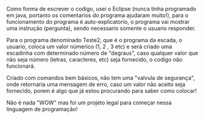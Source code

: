 Como forma de escrever o codigo, usei o Eclipse (nunca tinha programado em java, portanto os comentarios do programa ajudaram muito!), para o funcionamento do programa é auto-explicatorio, o programa vai mostrar uma instrução (pergunta), sendo necessario somente o usuario responder.

Para o programa denominado Teste2, que é o programa da escada, o usuario, coloca um valor númerico (1, 2 , 3 etc) e será criado uma escadinha com determinado número de "degraus", caso qualquer valor que não seja número (letras, caracteres, etc) seja fornecido, o codigo não funcionará.

Criado com comandos bem básicos, não tem uma "valvula de segurança", onde retornaria uma mensagem de erro, caso um valor não aceito seja fornecido, porem é algo que já estou procurando para saber como colocar!

Não é nada "WOW" mas foi um projeto legal para começar nessa linguagem de programação!
